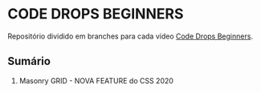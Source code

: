 # CODE DROPS BEGINNERS
Repositório dividido em branches para cada vídeo [Code Drops Beginners](https://youtube.com/playlist?list=PL85ITvJ7FLoifcDIBeuuAhh4_799RZaSc).

## Sumário

1. Masonry GRID - NOVA FEATURE do CSS 2020